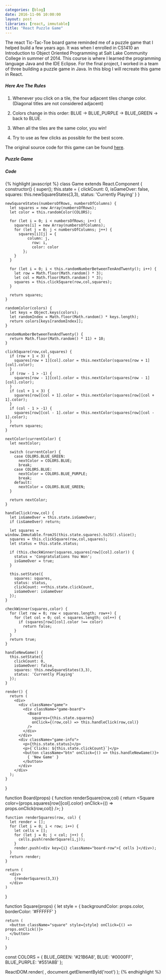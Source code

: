 ```yaml
---
categories: [blog]
date: 2016-11-06 10:00:00
layout: post
libraries: [react, immutable]
title: "React Puzzle Game"
---
```


The react Tic-Tac-Toe board game reminded me of a puzzle game that I helped build a few years ago. It was when I enrolled in CS1410 an Introduction to Object Oriented Programming at Salt Lake Community College in summer of 2014. This course is where I learned the programming language Java and the IDE Eclipse. For the final project, I worked in a team of three building a puzzle game in Java. In this blog I will recreate this game in React.

##### Here Are The Rules

1. Whenever you click on a tile, the four adjacent tiles change color. (Diagonal titles are not considered adjacent)

2. Colors change in this order: BLUE -> BLUE_PURPLE -> BLUE_GREEN -> back to BLUE.

3. When all the tiles are the same color, you win!

4. Try to use as few clicks as possible for the best score.

The original source code for this game can be found <a href="https://github.com/JordanSpencerWu/PuzzleGame" target="_blank">here</a>.

##### Puzzle Game

<div id="root"></div>

##### Code

{% highlight javascript %}
  class Game extends React.Component {
    constructor() {
      super();
      this.state = {
        clickCount: 0,
        isGameOver: false,
        squares: this.newSquareStates(3,3),
        status: 'Currently Playing'
      }
    }

    newSquareStates(numbersOfRows, numbersOfColumns) {
      let squares = new Array(numbersOfRows);
      let color = this.randomColor(COLORS);

      for (let i = 0; i < numbersOfRows; i++) {
        squares[i] = new Array(numbersOfColumns);
        for (let j = 0; j < numbersOfColumns; j++) {
          squares[i][j] = {
              column: j,
                row: i,
                color: color
            };
        }
      }

      for (let i = 0; i < this.randomNumberBetweenTenAndTwenty(); i++) {
        let row = Math.floor(Math.random() * 3);
        let col = Math.floor(Math.random() * 3);
        squares = this.clickSquare(row,col,squares);
      }

      return squares;
    }

    randomColor(colors) {
      let keys = Object.keys(colors);
      let randomIndex = Math.floor(Math.random() * keys.length);
      return colors[keys[randomIndex]];
    }

    randomNumberBetweenTenAndTwenty() {
      return Math.floor(Math.random() * 11) + 10;
    }

    clickSquare(row,col,squares) {
      if (row + 1 < 3) {
        squares[row + 1][col].color = this.nextColor(squares[row + 1][col].color);
      }
      if (row - 1 > -1) {
        squares[row - 1][col].color = this.nextColor(squares[row - 1][col].color);
      }
      if (col + 1 < 3) {
        squares[row][col + 1].color = this.nextColor(squares[row][col + 1].color);
      }
      if (col - 1 > -1) {
        squares[row][col - 1].color = this.nextColor(squares[row][col - 1].color);
      }
      return squares;
    }

    nextColor(currentColor) {
      let nextColor;
      
      switch (currentColor) {
        case COLORS.BLUE_GREEN:
          nextColor = COLORS.BLUE;
          break;
        case COLORS.BLUE:
          nextColor = COLORS.BLUE_PURPLE;
          break;
        default:
          nextColor = COLORS.BLUE_GREEN;
      }

      return nextColor;
    }

    handleClick(row,col) {
      let isGameOver = this.state.isGameOver;
      if (isGameOver) return;

      let squares = window.Immutable.fromJS(this.state.squares).toJS().slice();
      squares = this.clickSquare(row,col,squares);
      let status = this.state.status;

      if (this.checkWinner(squares,squares[row][col].color)) {
        status = 'Congratulations You Won';
        isGameOver = true;
      }

      this.setState({
        squares: squares,
        status: status,
        clickCount: ++this.state.clickCount,
        isGameOver: isGameOver
      });
    }

    checkWinner(squares,color) {
      for (let row = 0; row < squares.length; row++) {
        for (let col = 0; col < squares.length; col++) {
          if (squares[row][col].color !== color)
            return false;
        }
      }
      return true;
    }

    handleNewGame() {
      this.setState({
        clickCount: 0,
        isGameOver: false,
        squares: this.newSquareStates(3,3),
        status: 'Currently Playing'
      });
    }

    render() {
      return (
        <div>
          <div className="game">
            <div className="game-board">
              <Board
                squares={this.state.squares}
                onClick={(row,col) => this.handleClick(row,col)}
              />
            </div>
          </div>
          <div className="game-info">
            <p>{this.state.status}</p>
            <p>{`Clicks: ${this.state.clickCount}`}</p>
            <button className="btn" onClick={() => this.handleNewGame()}>
              { 'New Game' }
            </button>
          </div>
        </div>
      );
    }
  }

  function Board(props) {
    function renderSquare(row,col) {
      return <Square color={props.squares[row][col].color} onClick={() => props.onClick(row,col)} />;
    }

    function renderSquares(row, col) {
      let render = [];
      for (let i = 0; i < row; i++) {
        let cells = [];
        for (let j = 0; j < col; j++) {
          cells.push(renderSquare(i,j));
        }
        render.push(<div key={i} className="board-row">{ cells }</div>);
      }
      return render;
    }

    return (
      <div>
        {renderSquares(3,3)}
      </div>
    )
  }

  function Square(props) {
    let style = {
      backgroundColor: props.color,
      borderColor: '#FFFFFF'
    }

    return (
      <button className="square" style={style} onClick={() => props.onClick()}>
      </button>
    );        
  }

  const COLORS = {
    BLUE_GREEN: '#21B6A8',
    BLUE: '#0000FF',
    BLUE_PURPLE: '#551A8B'
  };

  ReactDOM.render(
    <Game />,
    document.getElementById('root')
  );
{% endhighlight %}

<script type="text/babel">
  $( document ).ready(function(){
    class Game extends React.Component {
      constructor() {
        super();
        this.state = {
          clickCount: 0,
          isGameOver: false,
          squares: this.newSquareStates(3,3),
          status: 'Currently Playing'
        }
      }

      newSquareStates(numbersOfRows, numbersOfColumns) {
        let squares = new Array(numbersOfRows);
        let color = this.randomColor(COLORS);

        for (let i = 0; i < numbersOfRows; i++) {
          squares[i] = new Array(numbersOfColumns);
          for (let j = 0; j < numbersOfColumns; j++) {
            squares[i][j] = {
                column: j,
                  row: i,
                  color: color
              };
          }
        }

        for (let i = 0; i < this.randomNumberBetweenTenAndTwenty(); i++) {
          let row = Math.floor(Math.random() * 3);
          let col = Math.floor(Math.random() * 3);
          squares = this.clickSquare(row,col,squares);
        }

        return squares;
      }

      randomColor(colors) {
        let keys = Object.keys(colors);
        let randomIndex = Math.floor(Math.random() * keys.length);
        return colors[keys[randomIndex]];
      }

      randomNumberBetweenTenAndTwenty() {
        return Math.floor(Math.random() * 11) + 10;
      }

      clickSquare(row,col,squares) {
        if (row + 1 < 3) {
          squares[row + 1][col].color = this.nextColor(squares[row + 1][col].color);
        }
        if (row - 1 > -1) {
          squares[row - 1][col].color = this.nextColor(squares[row - 1][col].color);
        }
        if (col + 1 < 3) {
          squares[row][col + 1].color = this.nextColor(squares[row][col + 1].color);
        }
        if (col - 1 > -1) {
          squares[row][col - 1].color = this.nextColor(squares[row][col - 1].color);
        }
        return squares;
      }

      nextColor(currentColor) {
        let nextColor;
        
        switch (currentColor) {
          case COLORS.BLUE_GREEN:
            nextColor = COLORS.BLUE;
            break;
          case COLORS.BLUE:
            nextColor = COLORS.BLUE_PURPLE;
            break;
          default:
            nextColor = COLORS.BLUE_GREEN;
        }

        return nextColor;
      }

      handleClick(row,col) {
        let isGameOver = this.state.isGameOver;
        if (isGameOver) return;

        let squares = window.Immutable.fromJS(this.state.squares).toJS().slice();
        squares = this.clickSquare(row,col,squares);
        let status = this.state.status;

        if (this.checkWinner(squares,squares[row][col].color)) {
          status = 'Congratulations You Won';
          isGameOver = true;
        }

        this.setState({
          squares: squares,
          status: status,
          clickCount: ++this.state.clickCount,
          isGameOver: isGameOver
        });
      }

      checkWinner(squares,color) {
        for (let row = 0; row < squares.length; row++) {
          for (let col = 0; col < squares.length; col++) {
            if (squares[row][col].color !== color)
              return false;
          }
        }
        return true;
      }

      handleNewGame() {
        this.setState({
          clickCount: 0,
          isGameOver: false,
          squares: this.newSquareStates(3,3),
          status: 'Currently Playing'
        });
      }

      render() {
        return (
          <div>
            <div className="game">
              <div className="game-board">
                <Board
                  squares={this.state.squares}
                  onClick={(row,col) => this.handleClick(row,col)}
                />
              </div>
            </div>
            <div className="game-info">
              <p>{this.state.status}</p>
              <p>{`Clicks: ${this.state.clickCount}`}</p>
              <button className="btn" onClick={() => this.handleNewGame()}>
                { 'New Game' }
              </button>
            </div>
          </div>
        );
      }
    }

    function Board(props) {
      function renderSquare(row,col) {
        return <Square color={props.squares[row][col].color} onClick={() => props.onClick(row,col)} />;
      }

      function renderSquares(row, col) {
        let render = [];
        for (let i = 0; i < row; i++) {
          let cells = [];
          for (let j = 0; j < col; j++) {
            cells.push(renderSquare(i,j));
          }
          render.push(<div key={i} className="board-row">{ cells }</div>);
        }
        return render;
      }

      return (
        <div>
          {renderSquares(3,3)}
        </div>
      )
    }

    function Square(props) {
      let style = {
        backgroundColor: props.color,
        borderColor: '#FFFFFF'
      }

      return (
        <button className="square" style={style} onClick={() => props.onClick()}>
        </button>
      );        
    }

    const COLORS = {
      BLUE_GREEN: '#21B6A8',
      BLUE: '#0000FF',
      BLUE_PURPLE: '#551A8B'
    };

    ReactDOM.render(
      <Game />,
      document.getElementById('root')
    );
  });
</script>